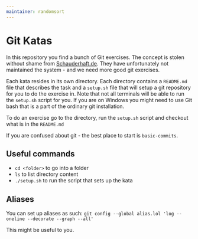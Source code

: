 ```yaml
---
maintainer: randomsort
---
```

# Git Katas
In this repository you find a bunch of Git exercises.
The concept is stolen without shame from [Schauderhaft.de](http://blog.schauderhaft.de/gitkata/).
They have unfortunately not maintained the system - and we need more good git exercises.

Each kata resides in its own directory. Each directory contains a
`README.md` file that describes the task and a `setup.sh` file that
will setup a git repository for you to do the exercise in.
Note that not all terminals will be able to run the `setup.sh` script for you.
If you are on Windows you might need to use Git bash that is a part of the ordinary git installation.

To do an exercise go to the directory, run the `setup.sh` script and checkout what is in the `README.md`

If you are confused about git - the best place to start is `basic-commits`.

## Useful commands
- `cd <folder>` to go into a folder
- `ls` to list directory content
- `./setup.sh` to run the script that sets up the kata    



## Aliases
You can set up aliases as such:
`git config --global alias.lol 'log --oneline --decorate --graph --all'`

This might be useful to you.
